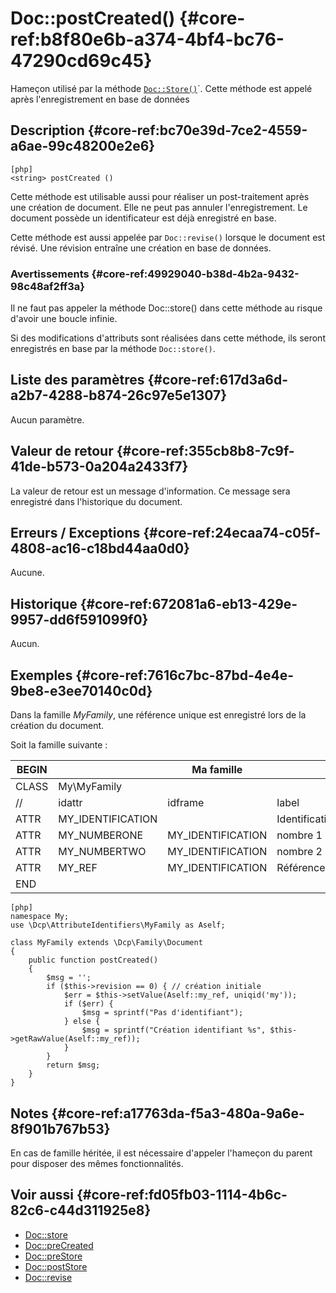 # Doc::postCreated() {#core-ref:b8f80e6b-a374-4bf4-bc76-47290cd69c45}

<div class="short-description" markdown="1">  

Hameçon utilisé par la méthode [`Doc::Store()`][docstore]`. Cette méthode est
appelé après l'enregistrement en base de données


</div>
<!--
<div class="applicability">
Obsolète depuis #.#.#
</div>
-->

## Description {#core-ref:bc70e39d-7ce2-4559-a6ae-99c48200e2e6}

    [php]
    <string> postCreated ()

Cette méthode est utilisable aussi pour réaliser un post-traitement après une
création de document. Elle ne peut pas annuler l'enregistrement. Le document
possède un identificateur est déjà enregistré en base.

Cette méthode est aussi appelée par `Doc::revise()` lorsque le document est
révisé. Une révision entraîne une création en base de données.

### Avertissements {#core-ref:49929040-b38d-4b2a-9432-98c48af2ff3a}

Il ne faut pas appeler la méthode Doc::store() dans cette méthode au risque
d'avoir une boucle infinie.

Si des modifications d'attributs sont réalisées dans cette méthode, ils seront
enregistrés en base par la méthode `Doc::store()`.

## Liste des paramètres {#core-ref:617d3a6d-a2b7-4288-b874-26c97e5e1307}

Aucun paramètre.

## Valeur de retour {#core-ref:355cb8b8-7c9f-41de-b573-0a204a2433f7}

La valeur de retour est un message d'information. Ce message sera enregistré
dans l'historique du document.

## Erreurs / Exceptions {#core-ref:24ecaa74-c05f-4808-ac16-c18bd44aa0d0}

Aucune.

## Historique {#core-ref:672081a6-eb13-429e-9957-dd6f591099f0}

Aucun.

## Exemples {#core-ref:7616c7bc-87bd-4e4e-9be8-e3ee70140c0d}

Dans la famille _MyFamily_, une référence unique est enregistré lors de la
création du document.

Soit la famille suivante :

| BEGIN |                   |     Ma famille    |                |     | MYFAMILY |       |     |     |
| ----- | ----------------- | ----------------- | -------------- | --- | -------- | ----- | --- | --- |
| CLASS | My\MyFamily       |                   |                |     |          |       |     |     |
| //    | idattr            | idframe           | label          | T   | A        | type  | ord | vis |
| ATTR  | MY_IDENTIFICATION |                   | Identification | N   | N        | frame | 10  | W   |
| ATTR  | MY_NUMBERONE      | MY_IDENTIFICATION | nombre 1       | Y   | N        | int   | 20  | W   |
| ATTR  | MY_NUMBERTWO      | MY_IDENTIFICATION | nombre 2       | N   | N        | int   | 30  | W   |
| ATTR  | MY_REF            | MY_IDENTIFICATION | Référence      | N   | N        | frame | 10  | R   |
| END   |                   |                   |                |     |          |       |     |     |


    [php]
    namespace My;
    use \Dcp\AttributeIdentifiers\MyFamily as Aself;
    
    class MyFamily extends \Dcp\Family\Document
    {
        public function postCreated()
        {
            $msg = '';
            if ($this->revision == 0) { // création initiale
                $err = $this->setValue(Aself::my_ref, uniqid('my'));
                if ($err) {
                    $msg = sprintf("Pas d'identifiant");
                } else {
                    $msg = sprintf("Création identifiant %s", $this->getRawValue(Aself::my_ref));
                }
            }
            return $msg;
        }
    }



## Notes {#core-ref:a17763da-f5a3-480a-9a6e-8f901b767b53}

En cas de famille héritée, il est nécessaire d'appeler l'hameçon du parent pour
disposer des mêmes fonctionnalités.

## Voir aussi {#core-ref:fd05fb03-1114-4b6c-82c6-c44d311925e8}

*   [Doc::store][docstore]
*   [Doc::preCreated][docprecreated]
*   [Doc::preStore][docprestore]
*   [Doc::postStore][docpoststore]
*   [Doc::revise][docrevise]

<!-- links -->
[docstore]:         #core-ref:b8540d13-ece6-4e9e-9b72-6a56bca9da12
[docpostcreated]:   #core-ref:b8f80e6b-a374-4bf4-bc76-47290cd69c45 "Hameçon Doc::postCreated()"
[docpoststore]:     #core-ref:99520a31-0aef-4bc6-b20a-114737059d17 "Hameçon Doc::postStore()"
[docprestore]:      #core-ref:3517da95-82fe-4adb-8bc4-ef49ca55edb0 "Hameçon Doc::preStore()"
[docprecreated]:    #core-ref:e85aa9d4-5e62-4a60-9d1c-f60433301747 "Hameçon Doc::preCreated()"
[docprerefresh]:    #core-ref:580d6be1-6b6a-439b-abd7-34b26cfaf2e5 "Hameçon Doc::preRefresh()"
[docpostrefresh]:   #core-ref:9352c534-3691-41e3-b293-599db8e9a4fd "Hameçon Doc::postRefresh()"
[docrevise]:        #core-ref:882e3730-0483-4dbc-9b9d-0d0b5cc31d38

